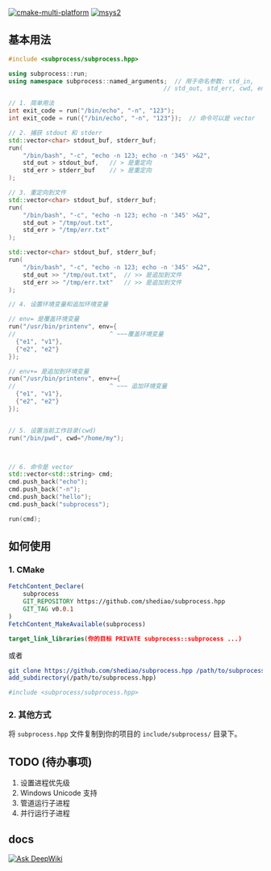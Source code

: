 
[![cmake-multi-platform](https://github.com/shediao/subprocess.hpp/actions/workflows/cmake-multi-platform.yml/badge.svg)](https://github.com/shediao/subprocess.hpp/actions/workflows/cmake-multi-platform.yml)
[![msys2](https://github.com/shediao/subprocess.hpp/actions/workflows/msys2.yml/badge.svg)](https://github.com/shediao/subprocess.hpp/actions/workflows/msys2.yml)

## 基本用法

```cpp
#include <subprocess/subprocess.hpp>

using subprocess::run;
using namespace subprocess::named_arguments;  // 用于命名参数: std_in,
                                           // std_out, std_err, cwd, env

// 1. 简单用法
int exit_code = run("/bin/echo", "-n", "123");
int exit_code = run({"/bin/echo", "-n", "123"});  // 命令可以是 vector

// 2. 捕获 stdout 和 stderr
std::vector<char> stdout_buf, stderr_buf;
run(
    "/bin/bash", "-c", "echo -n 123; echo -n '345' >&2",
    std_out > stdout_buf,   // > 是重定向
    std_err > stderr_buf    // > 是重定向
);

// 3. 重定向到文件
std::vector<char> stdout_buf, stderr_buf;
run(
    "/bin/bash", "-c", "echo -n 123; echo -n '345' >&2",
    std_out > "/tmp/out.txt",
    std_err > "/tmp/err.txt"
);

std::vector<char> stdout_buf, stderr_buf;
run(
    "/bin/bash", "-c", "echo -n 123; echo -n '345' >&2",
    std_out >> "/tmp/out.txt",  // >> 是追加到文件
    std_err >> "/tmp/err.txt"   // >> 是追加到文件
);

// 4. 设置环境变量和追加环境变量

// env= 是覆盖环境变量
run("/usr/bin/printenv", env={
//                          ^ ~~~覆盖环境变量
  {"e1", "v1"},
  {"e2", "e2"}
});

// env+= 是追加到环境变量
run("/usr/bin/printenv", env+={
//                          ^ ~~~ 追加环境变量
  {"e1", "v1"},
  {"e2", "e2"}
});


// 5. 设置当前工作目录(cwd)
run("/bin/pwd", cwd="/home/my");



// 6. 命令是 vector
std::vector<std::string> cmd;
cmd.push_back("echo");
cmd.push_back("-n");
cmd.push_back("hello");
cmd.push_back("subprocess");

run(cmd);

```

## 如何使用

### 1. CMake

```cmake
FetchContent_Declare(
    subprocess
    GIT_REPOSITORY https://github.com/shediao/subprocess.hpp
    GIT_TAG v0.0.1
)
FetchContent_MakeAvailable(subprocess)

target_link_libraries(你的目标 PRIVATE subprocess::subprocess ...)
```

或者

```cmake
git clone https://github.com/shediao/subprocess.hpp /path/to/subprocess.hpp
add_subdirectory(/path/to/subprocess.hpp)

#include <subprocess/subprocess.hpp>
```

### 2. 其他方式

将 `subprocess.hpp` 文件复制到你的项目的 `include/subprocess/` 目录下。

## TODO (待办事项)

1. 设置进程优先级
2. Windows Unicode 支持
3. 管道运行子进程
4. 并行运行子进程

## docs
[![Ask DeepWiki](https://deepwiki.com/badge.svg)](https://deepwiki.com/shediao/subprocess.hpp)
